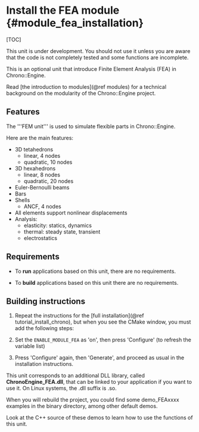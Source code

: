 Install the FEA module {#module_fea_installation}
==========================

[TOC]

<div class="ce-warning">
This unit is under development. 
You should not use it unless you are aware that the code is 
not completely tested and some functions are incomplete. 
</div>

This is an optional unit that introduce Finite Element Analysis (FEA) in Chrono::Engine.

Read [the introduction to modules](@ref modules) for a technical 
background on the modularity of the Chrono::Engine project.


## Features

The '''FEM unit''' is used to simulate flexible parts in Chrono::Engine.

Here are the main features:

- 3D tetahedrons
	- linear, 4 nodes
	- quadratic, 10 nodes
- 3D hexahedrons
	- linear, 8 nodes
	- quadratic, 20 nodes
- Euler-Bernoulli beams
- Bars
- Shells
	- ANCF, 4 nodes
- All elements support nonlinear displacements
- Analysis:
	- elasticity: statics, dynamics
	- thermal: steady state, transient
	- electrostatics


## Requirements

- To **run** applications based on this unit, there are no requirements. 

- To **build** applications based on this unit there are no requirements.


## Building instructions

1. Repeat the instructions for the [full installation](@ref tutorial_install_chrono), but when you see 
   the CMake window, you must add the following steps:
   
2. Set the `ENABLE_MODULE_FEA` as 'on', then press 'Configure' (to refresh the variable list) 
 
3. Press 'Configure' again, then 'Generate', and proceed as usual in the installation instructions.

This unit corresponds to an additional DLL library, 
called **ChronoEngine_FEA.dll**, that can be linked to your application 
if you want to use it. On Linux systems, the .dll suffix is .so.

When you will rebuild the project, you could find some demo_FEAxxxx examples in the 
binary directory, among other default demos. 

Look at the C++ source of these demos to learn how to use the functions of this unit.
